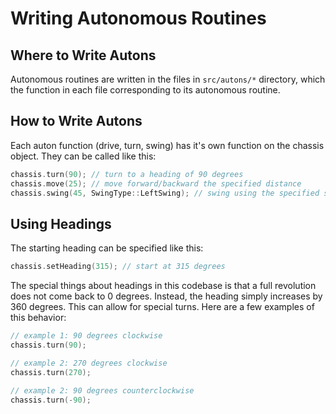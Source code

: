 # Writing Autonomous Routines

## Where to Write Autons
Autonomous routines are written in the files in `src/autons/*` directory, which the function in each file corresponding to its autonomous routine.

## How to Write Autons
Each auton function (drive, turn, swing) has it's own function on the chassis object. They can be called like this:

```cpp
chassis.turn(90); // turn to a heading of 90 degrees
chassis.move(25); // move forward/backward the specified distance
chassis.swing(45, SwingType::LeftSwing); // swing using the specified side of the drivetrain
```

## Using Headings

The starting heading can be specified like this:
```cpp
chassis.setHeading(315); // start at 315 degrees
```

The special things about headings in this codebase is that a full revolution does not come back to 0 degrees. Instead, the heading simply increases by 360 degrees. This can allow for special turns. Here are a few examples of this behavior:

```cpp
// example 1: 90 degrees clockwise
chassis.turn(90);

// example 2: 270 degrees clockwise
chassis.turn(270);

// example 2: 90 degrees counterclockwise
chassis.turn(-90);
```